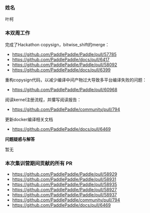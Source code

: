 ### 姓名

叶柯

### 本双周工作

完成了Hackathon copysign，bitwise_shift的merge：

+ https://github.com/PaddlePaddle/Paddle/pull/57785
+ https://github.com/PaddlePaddle/docs/pull/6417
+ https://github.com/PaddlePaddle/Paddle/pull/58092
+ https://github.com/PaddlePaddle/docs/pull/6399

重构copysign代码，以减少编译中间产物过大导致多平台编译失败的问题：

+ https://github.com/PaddlePaddle/Paddle/pull/60968

阅读kernel注册流程，并攥写阅读报告：

+ https://github.com/PaddlePaddle/community/pull/794

更新docker编译相关文档

+ https://github.com/PaddlePaddle/docs/pull/6469

**问题疑惑与解答**

暂无

### 本次集训营期间贡献的所有 PR

+ https://github.com/PaddlePaddle/Paddle/pull/58929
+ https://github.com/PaddlePaddle/Paddle/pull/58931
+ https://github.com/PaddlePaddle/Paddle/pull/58935
+ https://github.com/PaddlePaddle/Paddle/pull/58927
+ https://github.com/PaddlePaddle/Paddle/pull/58937
+ https://github.com/PaddlePaddle/community/pull/794
+ https://github.com/PaddlePaddle/docs/pull/6469
